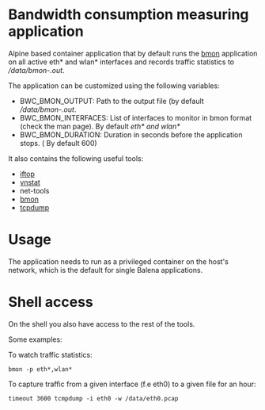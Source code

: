 Bandwidth consumption measuring application
===========================================

Alpine based container application that by default runs the [bmon](https://github.com/tgraf/bmon)
application on all active eth\* and wlan\* interfaces and records traffic
statistics to */data/bmon-<timestamp>.out*.

The application can be customized using the following variables:

* BWC_BMON_OUTPUT: Path to the output file (by default */data/bmon-<timestamp>.out*.
* BWC_BMON_INTERFACES: List of interfaces to monitor in bmon format (check the man page). By default *eth\* and wlan\**
* BWC_BMON_DURATION: Duration in seconds before the application stops. ( By default 600)

It also contains the following useful tools:

* [iftop](http://www.ex-parrot.com/pdw/iftop/)
* [vnstat](https://humdi.net/vnstat/)
* net-tools
* [bmon](https://github.com/tgraf/bmon)
* [tcpdump](https://www.tcpdump.org/)

Usage
=====

The application needs to run as a privileged container on the host's network,
which is the default for single Balena applications.

Shell access
============

On the shell you also have access to the rest of the tools.

Some examples:

To watch traffic statistics:

```
bmon -p eth*,wlan*
```

To capture traffic from a given interface (f.e eth0) to a given file for an hour:

```
timeout 3600 tcmpdump -i eth0 -w /data/eth0.pcap
```

